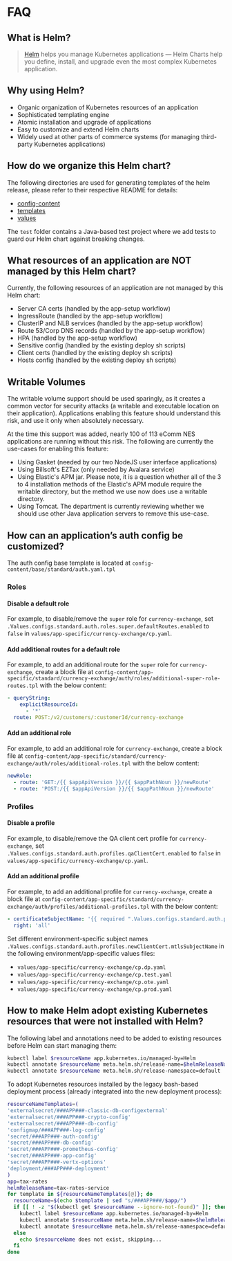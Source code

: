 # FAQ

## What is Helm?

> [Helm](https://helm.sh/) helps you manage Kubernetes applications — Helm Charts help you define, install, and upgrade even the most complex Kubernetes application.

## Why using Helm?

- Organic organization of Kubernetes resources of an application
- Sophisticated templating engine
- Atomic installation and upgrade of applications
- Easy to customize and extend Helm charts
- Widely used at other parts of commerce systems (for managing third-party Kubernetes applications)

## How do we organize this Helm chart?

The following directories are used for generating templates of the helm release, please refer to their respective README for details:

- [config-content](../config-content/README.md)
- [templates](../templates/README.md)
- [values](../values/README.md)

The `test` folder contains a Java-based test project where we add tests to guard our Helm chart against breaking changes.

## What resources of an application are NOT managed by this Helm chart?

Currently, the following resources of an application are not managed by this Helm chart:

- Server CA certs (handled by the app-setup workflow)
- IngressRoute (handled by the app-setup workflow)
- ClusterIP and NLB services (handled by the app-setup workflow)
- Route 53/Corp DNS records (handled by the app-setup workflow)
- HPA (handled by the app-setup workflow)
- Sensitive config (handled by the existing deploy sh scripts)
- Client certs (handled by the existing deploy sh scripts)
- Hosts config (handled by the existing deploy sh scripts)

## Writable Volumes

The writable volume support should be used sparingly, as it creates a common vector for security attacks (a writable and executable location on their application).
Applications enabling this feature should understand this risk, and use it only when absolutely necessary.

At the time this support was added, nearly 100 of 113 eComm NES applications are running without this risk.  The following are currently the use-cases for enabling this feature:

- Using Gasket (needed by our two NodeJS user interface applications)
- Using Billsoft's EZTax (only needed by Avalara service)
- Using Elastic's APM jar.  Please note, it is a question whether all of the 3 to 4 installation methods of the Elastic's APM module require the writable directory, but the method we use now does use a writable directory.
- Using Tomcat. The department is currently reviewing whether we should use other Java application servers to remove this use-case.

## How can an application’s auth config be customized?

The auth config base template is located at `config-content/base/standard/auth.yaml.tpl`

### Roles

#### Disable a default role

For example, to disable/remove the `super` role for `currency-exchange`, set `.Values.configs.standard.auth.roles.super.defaultRoutes.enabled` to `false` in `values/app-specific/currency-exchange/cp.yaml`.

#### Add additional routes for a default role

For example, to add an additional route for the `super` role for `currency-exchange`, create a block file at `config-content/app-specific/standard/currency-exchange/auth/roles/additional-super-role-routes.tpl` with the below content:

```yaml
- queryString:
    explicitResourceId:
      - '*'
  route: POST:/v2/customers/:customerId/currency-exchange
```

#### Add an additional role

For example, to add an additional role for `currency-exchange`, create a block file at `config-content/app-specific/standard/currency-exchange/auth/roles/additional-roles.tpl` with the below content:

```yaml
newRole:
  - route: 'GET:/{{ $appApiVersion }}/{{ $appPathNoun }}/newRoute'
  - route: 'POST:/{{ $appApiVersion }}/{{ $appPathNoun }}/newRoute'
```

### Profiles

#### Disable a profile

For example, to disable/remove the QA client cert profile for `currency-exchange`, set `.Values.configs.standard.auth.profiles.qaClientCert.enabled` to `false` in `values/app-specific/currency-exchange/cp.yaml`.

#### Add an additional profile

For example, to add an additional profile for `currency-exchange`, create a block file at `config-content/app-specific/standard/currency-exchange/auth/profiles/additional-profiles.tpl` with the below content:

```yaml
- certificateSubjectName: '{{ required ".Values.configs.standard.auth.profiles.newClientCert.mtlsSubjectName required!" .Values.configs.standard.auth.profiles.newClientCert.mtlsSubjectName }}'
  right: 'all'
```

Set different environment-specific subject names `.Values.configs.standard.auth.profiles.newClientCert.mtlsSubjectName` in the following environment/app-specific values files:

- `values/app-specific/currency-exchange/cp.dp.yaml`
- `values/app-specific/currency-exchange/cp.test.yaml`
- `values/app-specific/currency-exchange/cp.ote.yaml`
- `values/app-specific/currency-exchange/cp.prod.yaml`

## How to make Helm adopt existing Kubernetes resources that were not installed with Helm?

The following label and annotations need to be added to existing resources before Helm can start managing them:

```bash
kubectl label $resourceName app.kubernetes.io/managed-by=Helm
kubectl annotate $resourceName meta.helm.sh/release-name=$helmReleaseName
kubectl annotate $resourceName meta.helm.sh/release-namespace=default
```

To adopt Kubernetes resources installed by the legacy bash-based deployment process (already integrated into the new deployment process):

```bash
resourceNameTemplates=(
'externalsecret/###APP###-classic-db-configexternal'
'externalsecret/###APP###-crypto-config'
'externalsecret/###APP###-db-config'
'configmap/###APP###-log-config'
'secret/###APP###-auth-config'
'secret/###APP###-db-config'
'secret/###APP###-prometheus-config'
'secret/###APP###-app-config'
'secret/###APP###-vertx-options'
'deployment/###APP###-deployment'
)
app=tax-rates
helmReleaseName=tax-rates-service
for template in ${resourceNameTemplates[@]}; do
  resourceName=$(echo $template | sed "s/###APP###/$app/")
  if [[ ! -z "$(kubectl get $resourceName --ignore-not-found)" ]]; then
    kubectl label $resourceName app.kubernetes.io/managed-by=Helm
    kubectl annotate $resourceName meta.helm.sh/release-name=$helmReleaseName
    kubectl annotate $resourceName meta.helm.sh/release-namespace=default
  else
    echo $resourceName does not exist, skipping...
  fi
done
```
